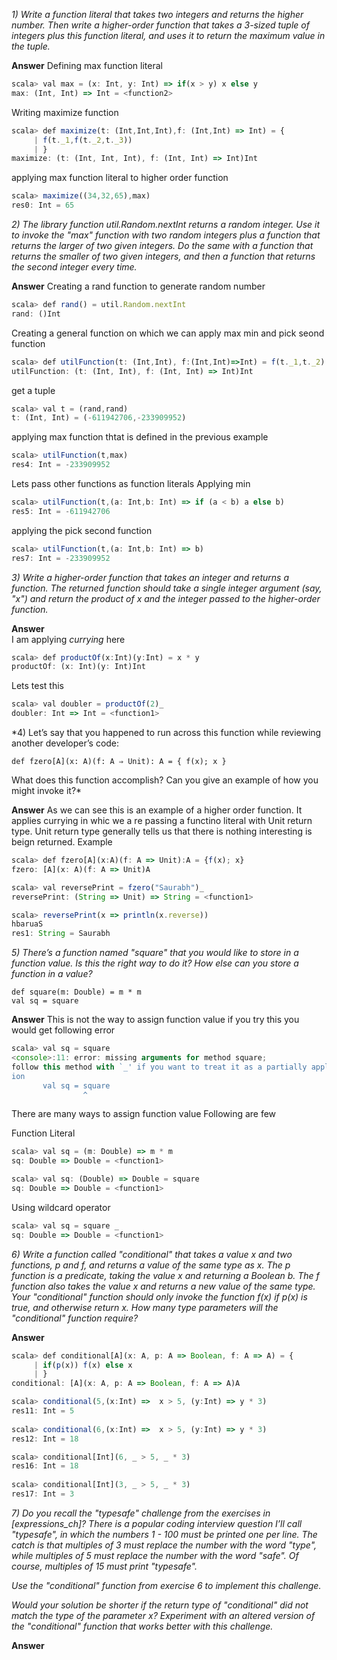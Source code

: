 *1) Write a function literal that takes two integers and returns the higher number. Then write a higher-order function that takes a 3-sized tuple of integers plus this function literal, and uses it to return the maximum value in the tuple.*

**Answer**
Defining max function literal 
```javascript
scala> val max = (x: Int, y: Int) => if(x > y) x else y                         
max: (Int, Int) => Int = <function2>  
```
Writing maximize function 
```javascript
scala> def maximize(t: (Int,Int,Int),f: (Int,Int) => Int) = {                   
     | f(t._1,f(t._2,t._3))                                                     
     | }                                                                        
maximize: (t: (Int, Int, Int), f: (Int, Int) => Int)Int                         
```

applying max function literal to higher order function 
```javascript
scala> maximize((34,32,65),max)                                                 
res0: Int = 65
```
*2) The library function util.Random.nextInt returns a random integer. Use it to invoke the "max" function with two random integers plus a function that returns the larger of two given integers. Do the same with a function that returns the smaller of two given integers, and then a function that returns the second integer every time.*

**Answer**
Creating a rand function to generate random number 
```javascript
scala> def rand() = util.Random.nextInt                                         
rand: ()Int
```
Creating a general function on which we can apply max min and pick seond function
```javascript
scala> def utilFunction(t: (Int,Int), f:(Int,Int)=>Int) = f(t._1,t._2)          
utilFunction: (t: (Int, Int), f: (Int, Int) => Int)Int                          
```
get a tuple 
```javascript
scala> val t = (rand,rand)                                                      
t: (Int, Int) = (-611942706,-233909952)
```
applying max function thtat is defined in the previous example
```javascript
scala> utilFunction(t,max)                                                      
res4: Int = -233909952                                                          
```
Lets pass other functions as function literals
Applying min
```javascript
scala> utilFunction(t,(a: Int,b: Int) => if (a < b) a else b)                   
res5: Int = -611942706                                                          
```
applying the pick second function
```javascript
scala> utilFunction(t,(a: Int,b: Int) => b)                                     
res7: Int = -233909952                                                          
```
*3) Write a higher-order function that takes an integer and returns a function. The returned function should take a single integer argument (say, "x") and return the product of x and the integer passed to the higher-order function.*

**Answer**\
I am applying *currying* here
```javascript
scala> def productOf(x:Int)(y:Int) = x * y                                      
productOf: (x: Int)(y: Int)Int                                                  
```
Lets test this
```javascript
scala> val doubler = productOf(2)_                                              
doubler: Int => Int = <function1>                                               

```
*4) Let’s say that you happened to run across this function while reviewing another developer’s code:
```
def fzero[A](x: A)(f: A ⇒ Unit): A = { f(x); x }
```
What does this function accomplish? Can you give an example of how you might invoke it?*

**Answer**
As we can see this is an example of a higher order function. It applies currying in whic we a re passing a functino literal with Unit return type. Unit return type generally tells us that there is nothing interesting is beign returned.
Example
```javascript
scala> def fzero[A](x:A)(f: A => Unit):A = {f(x); x}                            
fzero: [A](x: A)(f: A => Unit)A                                                 

scala> val reversePrint = fzero("Saurabh")_                                     
reversePrint: (String => Unit) => String = <function1>                          

scala> reversePrint(x => println(x.reverse))                                    
hbaruaS                                                                         
res1: String = Saurabh                                                          

```
*5) There’s a function named "square" that you would like to store in a function value. Is this the right way to do it? How else can you store a function in a value?*
```
def square(m: Double) = m * m
val sq = square
```
**Answer**
This is not the way to assign function value 
if you try this you would get following error
```javascript
scala> val sq = square                                                          
<console>:11: error: missing arguments for method square;                       
follow this method with `_' if you want to treat it as a partially applied funct
ion                                                                             
       val sq = square                                                          
                ^                                                               
```

There are many ways to assign function value
Following are few 

Function Literal
```javascript
scala> val sq = (m: Double) => m * m                                            
sq: Double => Double = <function1>                                              
```
```javascript
scala> val sq: (Double) => Double = square                                      
sq: Double => Double = <function1>                                              
```
Using wildcard operator
```javascript
scala> val sq = square _                                                        
sq: Double => Double = <function1>
```
*6) Write a function called "conditional" that takes a value x and two functions, p and f, and returns a value of the same type as x. The p function is a predicate, taking the value x and returning a Boolean b. The f function also takes the value x and returns a new value of the same type. Your "conditional" function should only invoke the function f(x) if p(x) is true, and otherwise return x. How many type parameters will the "conditional" function require?*

**Answer**
```javascript
scala> def conditional[A](x: A, p: A => Boolean, f: A => A) = {                 
     | if(p(x)) f(x) else x                                                     
     | }                                                                        
conditional: [A](x: A, p: A => Boolean, f: A => A)A   

scala> conditional(5,(x:Int) =>  x > 5, (y:Int) => y * 3)                       
res11: Int = 5                                                                  
                                                                                
scala> conditional(6,(x:Int) =>  x > 5, (y:Int) => y * 3)                       
res12: Int = 18  

scala> conditional[Int](6, _ > 5, _ * 3)                                        
res16: Int = 18                                                                 
                                                                                
scala> conditional[Int](3, _ > 5, _ * 3)                                        
res17: Int = 3                                                                  
```
*7) Do you recall the "typesafe" challenge from the exercises in [expressions_ch]? There is a popular coding interview question I’ll call "typesafe", in which the numbers 1 - 100 must be printed one per line. The catch is that multiples of 3 must replace the number with the word "type", while multiples of 5 must replace the number with the word "safe". Of course, multiples of 15 must print "typesafe".*

*Use the "conditional" function from exercise 6 to implement this challenge.*

*Would your solution be shorter if the return type of "conditional" did not match the type of the parameter x? Experiment with an altered version of the "conditional" function that works better with this challenge.*

**Answer**

